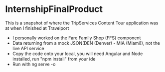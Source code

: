 # InternshipFinalProduct
This is a snapshot of where the TripServices Content Tour application was at when I finished at Travelport
  - I personally worked on the Fare Family Shop (FFS) component
  - Data returning from a mock JSON(DEN (Denver) - MIA (Miami)), not the live API service
  - Copy the code onto your local, you will need Angular and Node installed, run "npm install" from your ide
  - Run with ng serve -o 
